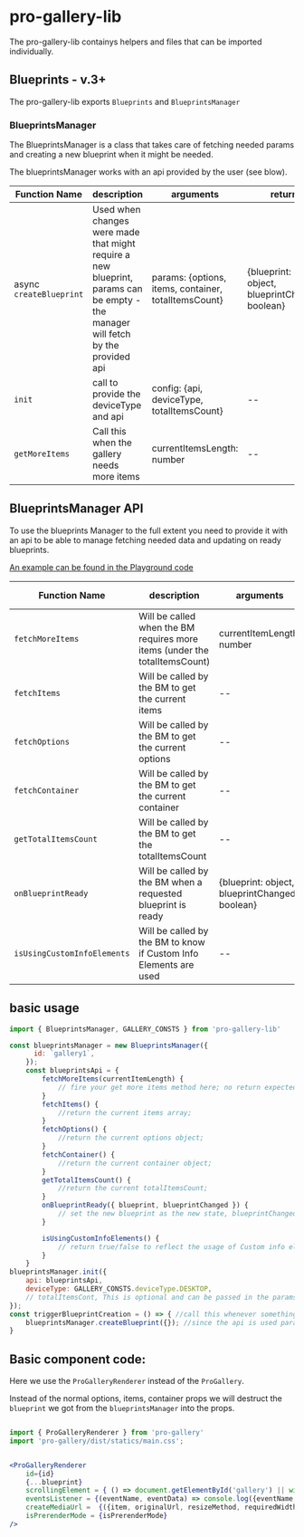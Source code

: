 # pro-gallery-lib

The pro-gallery-lib containys helpers and files that can be imported individually.

## Blueprints - v.3+
The pro-gallery-lib exports `Blueprints` and `BlueprintsManager`

### BlueprintsManager
The BlueprintsManager is a class that takes care of fetching needed params and creating a new blueprint when it might be needed.

The blueprintsManager works with an api provided by the user (see blow).


| Function Name | description       |  arguments  | return
| --------------- | ----------- | ---------- | ---------|
| async `createBlueprint` | Used when changes were made that might require a new blueprint, params can be empty - the manager will fetch by the provided api | params: {options, items, container, totalItemsCount} | {blueprint: object, blueprintChange: boolean}
| `init`  | call to provide the deviceType and api |config: {api, deviceType, totalItemsCount} | --
| `getMoreItems`  | Call this when the gallery needs more items | currentItemsLength: number | --


## BlueprintsManager API

To use the blueprints Manager to the full extent you need to provide it with an api to be able to manage fetching needed data and updating on ready blueprints.

[An example can be found in the Playground code](https://github.com/wix/pro-gallery/blob/3b9cc15e0a17b0165be3fb05d6a94995e8f17070/packages/playground/src/components/App/PlaygroundBlueprintsApi.js)

| Function Name | description       |  arguments  | expected return
| --------------- | ----------- | ---------- | ---------|
| `fetchMoreItems` | Will be called when the BM requires more items (under the totalItemsCount) | currentItemLength: number | --
| `fetchItems`  | Will be called by the BM to get the current items| -- | items
| `fetchOptions`  | Will be called by the BM to get the current options | -- | options
| `fetchContainer`  | Will be called by the BM to get the current container | -- | container
| `getTotalItemsCount`  | Will be called by the BM to get the totalItemsCount | -- | totalItemsCount: number
| `onBlueprintReady`  | Will be called by the BM when a requested blueprint is ready | {blueprint: object, blueprintChanged: boolean} | --
| `isUsingCustomInfoElements`  | Will be called by the BM to know if Custom Info Elements are used | -- | boolean



## basic usage
```jsx
import { BlueprintsManager, GALLERY_CONSTS } from 'pro-gallery-lib'

const blueprintsManager = new BlueprintsManager({
      id: `gallery1`,
    });
    const blueprintsApi = {
        fetchMoreItems(currentItemLength) {
            // fire your get more items method here; no return expected;
        }
        fetchItems() {
            //return the current items array;
        }
        fetchOptions() {
            //return the current options object;
        }
        fetchContainer() {
            //return the current container object;
        }
        getTotalItemsCount() {
            //return the current totalItemsCount;
        }
        onBlueprintReady({ blueprint, blueprintChanged }) {
            // set the new blueprint as the new state, blueprintChanged can be used to do this only if there was an actual change in the blueprint object.
        }

        isUsingCustomInfoElements() {
            // return true/false to reflect the usage of Custom info elements. used to process the options accordingly.
        }
    }
blueprintsManager.init({
    api: blueprintsApi,
    deviceType: GALLERY_CONSTS.deviceType.DESKTOP,
    // totalItemsCont, This is optional and can be passed in the params in createBlueprint(params) or via the api;
});
const triggerBlueprintCreation = () => { //call this whenever something changes (options/ items/ container...anything). If this was called and nothing relevant changed the BM will call the onBlueprintReady api with a false blueprintChanged flag.
    blueprintsManager.createBlueprint({}); //since the api is used params can be empty, the BM will use the provided api to fetch all the needed params to create a blueprint.
}

```

## Basic component code:
Here we use the `ProGalleryRenderer` instead of the `ProGallery`.

Instead of the normal options, items, container props we will destruct the `blueprint` we got from the `blueprintsManager` into the props.
```jsx

import { ProGalleryRenderer } from 'pro-gallery'
import 'pro-gallery/dist/statics/main.css';


<ProGalleryRenderer
    id={id}
    {...blueprint}
    scrollingElement = { () => document.getElementById('gallery') || window }
    eventsListener = {(eventName, eventData) => console.log({eventName, eventData})}
    createMediaUrl =  {({item, originalUrl, resizeMethod, requiredWidth, requiredHeight}) => `https://...`}
    isPrerenderMode = {isPrerenderMode}
/>
```

